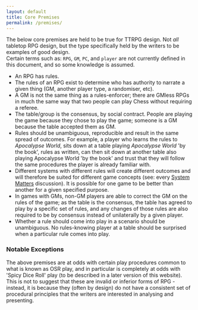 ```yaml
---
layout: default
title: Core Premises
permalink: /premises/
---
```


The below core premises are held to be true for TTRPG design. Not *all* tabletop RPG design, but the type specifically held by the writers to be examples of good design.  
Certain terms such as: ```RPG```, ```GM```, ```PC```, and ```player``` are not currently defined in this document, and so some knowledge is assumed.

* An RPG has rules.  
* The rules of an RPG exist to determine who has authority to narrate a given thing (GM, another player type, a randomiser, etc).  
* A GM is not the same thing as a rules-enforcer; there are GMless RPGs in much the same way that two people can play Chess without requiring a referee.  
* The table/group is the consensus, by social contract. People are playing the game because they chose to play the game; someone is a GM because the table accepted them as GM.
* Rules should be unambiguous, reproducible and result in the same spread of outcomes. For example, a player who learns the rules to *Apocalypse World*, sits down at a table playing *Apocalypse World* 'by the book', rules as written, can then sit down at another table also playing Apocalypse World 'by the book' and trust that they will follow the same procedures the player is already familiar with.  
* Different systems with different rules will create different outcomes and will therefore be suited for different game concepts (see: every [System Matters](http://www.indie-rpgs.com/_articles/system_does_matter.html) discussion). It is possible for one game to be better than another for a given specified purpose.   
* In games with GMs, non-GM players are able to correct the GM on the rules of the game; as the table is the consensus, the table has agreed to play by a specific set of rules, and any changes of those rules are also required to be by consensus instead of unilaterally by a given player.
* Whether a rule should come into play in a scenario should be unambiguous. No rules-knowing player at a table should be surprised when a particular rule comes into play.

### Notable Exceptions
The above premises are at odds with certain play procedures common to what is known as OSR play, and in particular is completely at odds with 'Spicy Dice Roll' play (to be described in a later version of this website).   
This is not to suggest that these are invalid or inferior forms of RPG - instead, it is because they (often by design) do not have a consistent set of procedural principles that the writers are interested in analysing and presenting.

